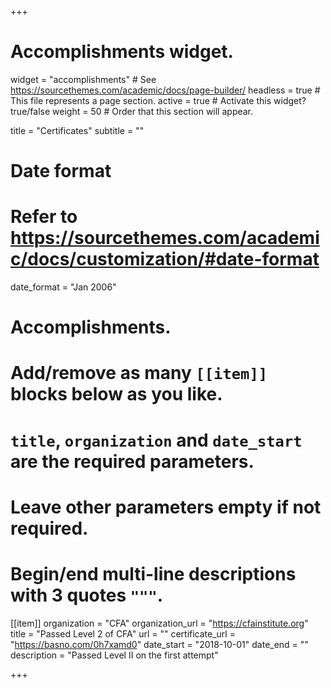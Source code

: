 +++
# Accomplishments widget.
widget = "accomplishments"  # See https://sourcethemes.com/academic/docs/page-builder/
headless = true  # This file represents a page section.
active = true  # Activate this widget? true/false
weight = 50  # Order that this section will appear.

title = "Certificates"
subtitle = ""

# Date format
#   Refer to https://sourcethemes.com/academic/docs/customization/#date-format
date_format = "Jan 2006"

# Accomplishments.
#   Add/remove as many `[[item]]` blocks below as you like.
#   `title`, `organization` and `date_start` are the required parameters.
#   Leave other parameters empty if not required.
#   Begin/end multi-line descriptions with 3 quotes `"""`.

[[item]]
  organization = "CFA"
  organization_url = "https://cfainstitute.org"
  title = "Passed Level 2 of CFA"
  url = ""
  certificate_url = "https://basno.com/0h7xamd0"
  date_start = "2018-10-01"
  date_end = ""
  description = "Passed Level II on the first attempt"

+++
